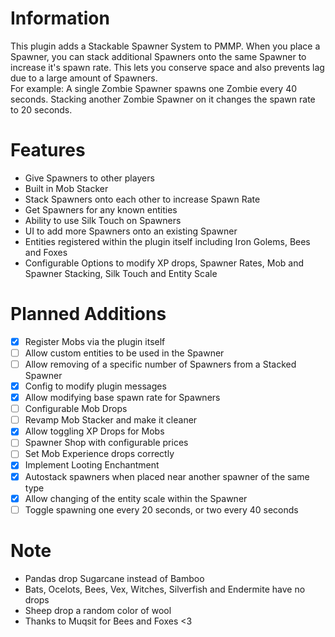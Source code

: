 # Information
This plugin adds a Stackable Spawner System to PMMP. When you place a Spawner, you can stack additional Spawners onto the same Spawner to increase it's spawn rate. This lets you conserve space and also prevents lag due to a large amount of Spawners.  
For example: A single Zombie Spawner spawns one Zombie every 40 seconds. Stacking another Zombie Spawner on it changes the spawn rate to 20 seconds.  
# Features
- Give Spawners to other players
- Built in Mob Stacker
- Stack Spawners onto each other to increase Spawn Rate
- Get Spawners for any known entities
- Ability to use Silk Touch on Spawners
- UI to add more Spawners onto an existing Spawner
- Entities registered within the plugin itself including Iron Golems, Bees and Foxes
- Configurable Options to modify XP drops, Spawner Rates, Mob and Spawner Stacking, Silk Touch and Entity Scale
# Planned Additions
- [x] Register Mobs via the plugin itself
- [ ] Allow custom entities to be used in the Spawner
- [ ] Allow removing of a specific number of Spawners from a Stacked Spawner
- [x] Config to modify plugin messages
- [x] Allow modifying base spawn rate for Spawners
- [ ] Configurable Mob Drops
- [ ] Revamp Mob Stacker and make it cleaner
- [x] Allow toggling XP Drops for Mobs
- [ ] Spawner Shop with configurable prices
- [ ] Set Mob Experience drops correctly
- [x] Implement Looting Enchantment
- [x] Autostack spawners when placed near another spawner of the same type
- [x] Allow changing of the entity scale within the Spawner
- [ ] Toggle spawning one every 20 seconds, or two every 40 seconds 
# Note
- Pandas drop Sugarcane instead of Bamboo
- Bats, Ocelots, Bees, Vex, Witches, Silverfish and Endermite have no drops
- Sheep drop a random color of wool
- Thanks to Muqsit for Bees and Foxes <3

